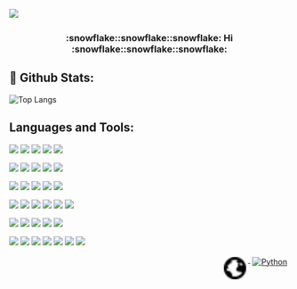 ![](https://visitor-badge.laobi.icu/badge?page_id=kosmolet.kosmolet)   
<h3 align="center"> :snowflake::snowflake::snowflake: Hi :snowflake::snowflake::snowflake: </h3>

## :feet: Github Stats:  
![Top Langs](https://github-readme-stats.vercel.app/api/top-langs/?username=kosmolet&theme=graywhite&layout=compact)

<!-- ![GitHub stats](![Github stats](https://github-readme-stats.vercel.app/api?username=kosmolet&show_icons=true&theme=radical)) -->

## Languages and Tools:

![](https://img.shields.io/static/v1?label=Frontend&labelColor=pink&message=%20&color=pink&style=for-the-badge)
![](https://img.shields.io/static/v1?label=%20&message=JavaScript&logo=JavaScript&color=black&style=for-the-badge)
![](https://img.shields.io/static/v1?label=%20&message=CSS&logo=CSS3&color=black&style=for-the-badge)
![](https://img.shields.io/static/v1?label=%20&message=HTML&logo=HTML5&color=black&style=for-the-badge)
![](https://img.shields.io/static/v1?label=%20&message=MaterialUI&logo=Material-UI&color=black&style=for-the-badge)


![](https://img.shields.io/static/v1?label=Backend&labelColor=pink&message=%20&color=pink&style=for-the-badge)
![](https://img.shields.io/static/v1?label=%20&message=Python&logo=Python&color=black&style=for-the-badge)
![](https://img.shields.io/static/v1?label=%20&message=JavaScript&logo=JavaScript&color=black&style=for-the-badge)
![](https://img.shields.io/static/v1?label=%20&message=Node.js&logo=Node.js&color=black&style=for-the-badge)
![](https://img.shields.io/static/v1?label=%20&message=Express.js&logo=Express.js&color=black&style=for-the-badge)

![](https://img.shields.io/static/v1?label=DataBase&labelColor=pink&message=%20&color=pink&style=for-the-badge)
![](https://img.shields.io/static/v1?label=%20&message=MongoDB&logo=MongoDB&color=black&style=for-the-badge)
![](https://img.shields.io/static/v1?label=%20&message=Mongoose&logo=Mongoose&color=black&style=for-the-badge)
![](https://img.shields.io/static/v1?label=%20&message=Firebase&logo=Firebase&color=black&style=for-the-badge)
![](https://img.shields.io/static/v1?label=%20&message=Firestore&logo=Firestore&color=black&style=for-the-badge)


![](https://img.shields.io/static/v1?label=test&labelColor=pink&message=%20&color=pink&style=for-the-badge) ![](https://img.shields.io/static/v1?label=%20&message=Jest&logo=Jest&color=black&style=for-the-badge) ![](https://img.shields.io/static/v1?label=%20&message=Mocha&logo=Mocha&color=black&style=for-the-badge)
![](https://img.shields.io/static/v1?label=%20&message=Supertest&logo=Supertest&color=black&style=for-the-badge)
![](https://img.shields.io/static/v1?label=%20&message=Chai&logo=Chai&color=black&style=for-the-badge)
![](https://img.shields.io/static/v1?label=%20&message=React%20Testing%20Library&logo=React&color=black&style=for-the-badge)

![](https://img.shields.io/static/v1?label=Deploy&labelColor=pink&message=%20&color=pink&style=for-the-badge)
![](https://img.shields.io/static/v1?label=%20&message=Firebase&logo=Firebase&color=black&style=for-the-badge)
![](https://img.shields.io/static/v1?label=%20&message=Netlify&logo=Netlify&color=black&style=for-the-badge)
![](https://img.shields.io/static/v1?label=%20&message=Heroku&logo=Heroku&color=black&style=for-the-badge)
![](https://img.shields.io/static/v1?label=%20&message=Google%20Cloud&logo=Google%20Cloud&color=black&style=for-the-badge)

![](https://img.shields.io/static/v1?label=Other&labelColor=pink&message=%20&color=pink&style=for-the-badge)
![](https://img.shields.io/static/v1?label=%20&message=Git&logo=Git&color=black&style=for-the-badge)
![](https://img.shields.io/static/v1?label=%20&message=GitHub&logo=GitHub&color=black&style=for-the-badge)
![](https://img.shields.io/static/v1?label=%20&message=Postmark&logo=gmail&color=black&style=for-the-badge)
![](https://img.shields.io/static/v1?label=%20&message=SendGrid&logo=gmail&color=black&style=for-the-badge)
![](https://img.shields.io/static/v1?label=%20&message=mailchimp&logo=mailchimp&color=black&style=for-the-badge)
![](https://img.shields.io/static/v1?label=%20&message=VSCode&logo=Visual%20Studio%20Code&color=black&style=for-the-badge)
 <!-- ![](https://img.shields.io/static/v1?label=%20&message=Jira&logo=Jira&color=black&style=for-the-badge)
![](https://img.shields.io/static/v1?label=%20&message=Trello&logo=Trello&color=black&style=for-the-badge)-->

<p align="right">
<a href="https://github.com/kosmolet/" target="_blank" rel="noopener noreferrer"> <img src="https://raw.githubusercontent.com/iconic/open-iconic/master/svg/globe.svg" alt="Python" height="40" style="vertical-align:top; margin:4px"> </a>
 <!-- <a href="https://linkedin.com/in/kosmolet" target="_blank" rel="noopener noreferrer"> <img src="https://cdn.jsdelivr.net/npm/simple-icons@v3/icons/linkedin.svg" alt="Python" height="40" style="vertical-align:top; margin:4px"></a>-->
 <a href="mailto:kosmolet.git@gmail.com"> <img src="https://cdn.jsdelivr.net/npm/simple-icons@v3/icons/gmail.svg" alt="Python" height="40" style="vertical-align:top; margin:4px"></a>
</p>
